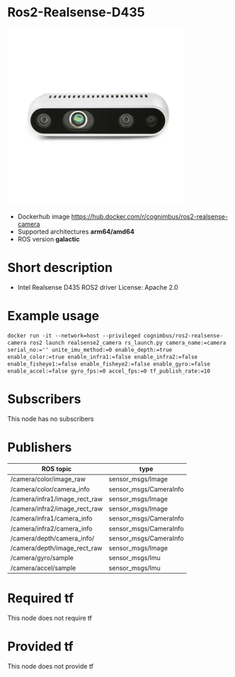 # Ros2-Realsense-D435

<img src="./ros2-realsense-d435/intel-realsense-d435-driver.jpg" alt="ros2-realsense-d435" width="400"/>

* Dockerhub image https://hub.docker.com/r/cognimbus/ros2-realsense-camera
* Supported architectures <b>arm64/amd64</b>
* ROS version <b>galactic
</b>

# Short description
* Intel Realsense D435 ROS2 driver
License: Apache 2.0

# Example usage
```
docker run -it --network=host --privileged cognimbus/ros2-realsense-camera ros2 launch realsense2_camera rs_launch.py camera_name:=camera serial_no:='' unite_imu_method:=0 enable_depth:=true enable_color:=true enable_infra1:=false enable_infra2:=false enable_fisheye1:=false enable_fisheye2:=false enable_gyro:=false enable_accel:=false gyro_fps:=0 accel_fps:=0 tf_publish_rate:=10
```

# Subscribers
This node has no subscribers


# Publishers
ROS topic | type
--- | ---
/camera/color/image_raw | sensor_msgs/Image
/camera/color/camera_info | sensor_msgs/CameraInfo
/camera/infra1/image_rect_raw | sensor_msgs/Image
/camera/infra2/image_rect_raw | sensor_msgs/Image
/camera/infra1/camera_info | sensor_msgs/CameraInfo
/camera/infra2/camera_info | sensor_msgs/CameraInfo
/camera/depth/camera_info/ | sensor_msgs/CameraInfo
/camera/depth/image_rect_raw | sensor_msgs/Image
/camera/gyro/sample | sensor_msgs/Imu
/camera/accel/sample | sensor_msgs/Imu


# Required tf
This node does not require tf


# Provided tf
This node does not provide tf


